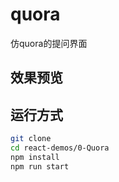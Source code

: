 # quora

仿quora的提问界面

## 效果预览 

## 运行方式
```bash
git clone
cd react-demos/0-Quora
npm install
npm run start
``` 